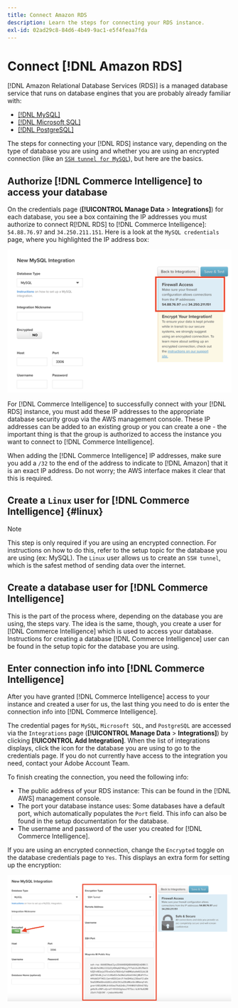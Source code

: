 ```yaml
---
title: Connect Amazon RDS
description: Learn the steps for connecting your RDS instance.
exl-id: 02ad29c8-84d6-4b49-9ac1-e5f4feaa7fda
---
```

# Connect [!DNL Amazon RDS]

[!DNL Amazon Relational Database Services (RDS)] is a managed database service that runs on database engines that you are probably already familiar with:

* [[!DNL MySQL]](../integrations/mysql-via-a-direct-connection.md)
* [[!DNL Microsoft SQL]](../integrations/microsoft-sql-server.md)
* [[!DNL PostgreSQL]](../integrations/postgresql.md)

The steps for connecting your [!DNL RDS] instance vary, depending on the type of database you are using and whether you are using an encrypted connection (like an [`SSH tunnel for MySQL`](../integrations/mysql-via-ssh-tunnel.md)), but here are the basics.

## Authorize [!DNL Commerce Intelligence] to access your database

On the credentials page (**[!UICONTROL Manage Data** > **Integrations]**) for each database, you see a box containing the IP addresses you must authorize to connect R[!DNL RDS] to [!DNL Commerce Intelligence]: `54.88.76.97` and `34.250.211.151`. Here is a look at the `MySQL credentials` page, where you highlighted the IP address box:

![](../../../assets/RDS_IP.png)

For [!DNL Commerce Intelligence] to successfully connect with your [!DNL RDS] instance, you must add these IP addresses to the appropriate database security group via the AWS management console. These IP addresses can be added to an existing group or you can create a one - the important thing is that the group is authorized to access the instance you want to connect to [!DNL Commerce Intelligence].

When adding the [!DNL Commerce Intelligence] IP addresses, make sure you add a `/32` to the end of the address to indicate to [!DNL Amazon] that it is an exact IP address. Do not worry; the AWS interface makes it clear that this is required.

## Create a `Linux` user for [!DNL Commerce Intelligence] {#linux}

>[!NOTE]
>
>This step is only required if you are using an encrypted connection. For instructions on how to do this, refer to the setup topic for the database you are using (ex: MySQL). The `Linux` user allows us to create an `SSH tunnel`, which is the safest method of sending data over the internet.

## Create a database user for [!DNL Commerce Intelligence]

This is the part of the process where, depending on the database you are using, the steps vary. The idea is the same, though, you create a user for [!DNL Commerce Intelligence] which is used to access your database. Instructions for creating a database [!DNL Commerce Intelligence] user can be found in the setup topic for the database you are using.

## Enter connection info into [!DNL Commerce Intelligence]

After you have granted [!DNL Commerce Intelligence] access to your instance and created a user for us, the last thing you need to do is enter the connection info into [!DNL Commerce Intelligence].

The credential pages for `MySQL`, `Microsoft SQL`, and `PostgreSQL` are accessed via the `Integrations` page (**[!UICONTROL Manage Data** > **Integrations]**) by clicking **[!UICONTROL Add Integration]**. When the list of integrations displays, click the icon for the database you are using to go to the credentials page. If you do not currently have access to the integration you need, contact your Adobe Account Team.

To finish creating the connection, you need the following info:

*  The public address of your RDS instance: This can be found in the [!DNL AWS] management console.
*  The port your database instance uses: Some databases have a default port, which automatically populates the `Port` field. This info can also be found in the setup documentation for the database.
*  The username and password of the user you created for [!DNL Commerce Intelligence].

If you are using an encrypted connection, change the `Encrypted` toggle on the database credentials page to `Yes`. This displays an extra form for setting up the encryption:

![](../../../assets/sql-integration-encrypted-yes.png)


